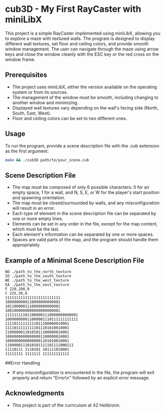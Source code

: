 # cub3D - My First RayCaster with miniLibX

This project is a simple RayCaster implemented using miniLibX, allowing you to explore a maze with textured walls. The program is designed to display different wall textures, set floor and ceiling colors, and provide smooth window management. The user can navigate through the maze using arrow keys and close the window cleanly with the ESC key or the red cross on the window frame.

## Prerequisites

- The project uses miniLibX, either the version available on the operating system or from its sources.
- The management of the window must be smooth, including changing to another window and minimizing.
- Displayed wall textures vary depending on the wall's facing side (North, South, East, West).
- Floor and ceiling colors can be set to two different ones.

## Usage

To run the program, provide a scene description file with the .cub extension as the first argument:

```bash
make && ./cub3D path/to/your_scene.cub
```
## Scene Description File

- The map must be composed of only 6 possible characters: 0 for an empty space, 1 for a wall, and N, S, E, or W for the player's start position and spawning orientation.
- The map must be closed/surrounded by walls, and any misconfiguration will result in an error.
- Each type of element in the scene description file can be separated by one or more empty lines.
- Elements can be set in any order in the file, except for the map content, which must be the last.
- Each element's information can be separated by one or more spaces.
- Spaces are valid parts of the map, and the program should handle them appropriately.

## Example of a Minimal Scene Description File
```
NO ./path_to_the_north_texture
SO ./path_to_the_south_texture
WE ./path_to_the_west_texture
EA ./path_to_the_east_texture
F 220,100,0
C 225,30,0
1111111111111111111111111
1000000000110000000000001
1011000001110000000000001
1001000000000000000000001
111111111011000001110000000000001
100000000011000001110111111111111
11110111111111011100000010001
11110111111111011101010010001
11000000110101011100000010001
10000000000000001100000010001
10000000000000001101010010001
11000001110101011111011110N0111
11110111 1110101 101111010001
11111111 1111111 111111111111
```
##Error Handling
- If any misconfiguration is encountered in the file, the program will exit properly and return "Error\n" followed by an explicit error message.

## Acknowledgments
- This project is part of the curriculum at 42 Heilbronn.

